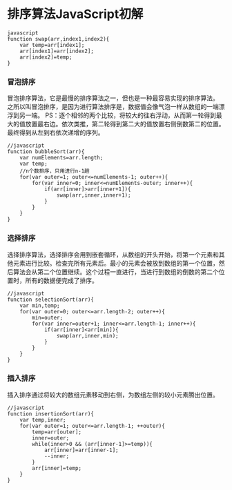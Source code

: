 # 排序算法JavaScript初解

	javascript
	function swap(arr,index1,index2){
	    var temp=arr[index1];
	    arr[index1]=arr[index2];
	    arr[index2]=temp;
	}


### 冒泡排序

冒泡排序算法，它是最慢的排序算法之一，但也是一种最容易实现的排序算法。
之所以叫冒泡排序，是因为进行算法排序是，数据值会像气泡一样从数组的一端漂浮到另一端。
PS：逐个相邻的两个比较，将较大的往右浮动，从而第一轮得到最大的值放置最右边。依次类推，第二轮得到第二大的值放置右侧倒数第二的位置。最终得到从左到右依次递增的序列。

	//javascript
    function bubbleSort(arr){
	    var numElements=arr.length;
	    var temp;
	    //n个数排序，只用进行n-1趟
	    for(var outer=1; outer<=numElements-1; outer++){
	    	for(var inner=0; inner<=numElements-outer; inner++){
	    		if(arr[inner]>arr[inner+1]){
	    			swap(arr,inner,inner+1);
	    		}
	    	}
	    }
    }


### 选择排序

选择排序算法，选择排序会用到嵌套循环，从数组的开头开始，将第一个元素和其他元素进行比较。检查完所有元素后。最小的元素会被放到数组的第一个位置，然后算法会从第二个位置继续。这个过程一直进行，当进行到数组的倒数的第二个位置时，所有的数据便完成了排序。

    //javascript
    function selectionSort(arr){
    	var min,temp;
    	for(var outer=0; outer<=arr.length-2; outer++){
    		min=outer;
    		for(var inner=outer+1; inner<=arr.length-1; inner++){
    			if(arr[inner]<arr[min]){
    				swap(arr,inner,min);
    			}
    		}
    	}
    }


### 插入排序

插入排序通过将较大的数组元素移动到右侧，为数组左侧的较小元素腾出位置。

	//javascript
	function insertionSort(arr){
		var temp,inner;
		for(var outer=1; outer<=arr.length-1; ++outer){
			temp=arr[outer];
			inner=outer;
			while(inner>0 && (arr[inner-1]>=temp)){
				arr[inner]=arr[inner-1];
				--inner;
			}
			arr[inner]=temp;
		}
	}
